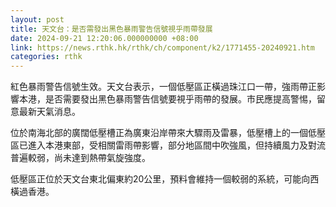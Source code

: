 ```yaml
---
layout: post
title: 天文台：是否需發出黑色暴雨警告信號視乎雨帶發展
date: 2024-09-21 12:20:06.000000000 +08:00
link: https://news.rthk.hk/rthk/ch/component/k2/1771455-20240921.htm
categories: rthk
---
```


紅色暴雨警告信號生效。天文台表示，一個低壓區正橫過珠江口一帶，強雨帶正影響本港，是否需要發出黑色暴雨警告信號要視乎雨帶的發展。市民應提高警惕，留意最新天氣消息。

位於南海北部的廣闊低壓槽正為廣東沿岸帶來大驟雨及雷暴，低壓槽上的一個低壓區已進入本港東部，受相關雷雨帶影響，部分地區間中吹強風，但持續風力及對流普遍較弱，尚未達到熱帶氣旋強度。

低壓區正位於天文台東北偏東約20公里，預料會維持一個較弱的系統，可能向西橫過香港。
